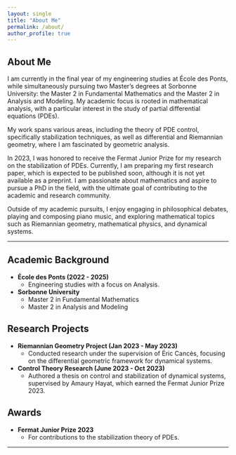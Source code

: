 ```yaml
---
layout: single
title: "About Me"
permalink: /about/
author_profile: true
---
```


## About Me

I am currently in the final year of my engineering studies at École des Ponts, while simultaneously pursuing two Master’s degrees at Sorbonne University: the Master 2 in Fundamental Mathematics and the Master 2 in Analysis and Modeling. My academic focus is rooted in mathematical analysis, with a particular interest in the study of partial differential equations (PDEs).

My work spans various areas, including the theory of PDE control, specifically stabilization techniques, as well as differential and Riemannian geometry, where I am fascinated by geometric analysis.

In 2023, I was honored to receive the Fermat Junior Prize for my research on the stabilization of PDEs. Currently, I am preparing my first research paper, which is expected to be published soon, although it is not yet available as a preprint. I am passionate about mathematics and aspire to pursue a PhD in the field, with the ultimate goal of contributing to the academic and research community.

Outside of my academic pursuits, I enjoy engaging in philosophical debates, playing and composing piano music, and exploring mathematical topics such as Riemannian geometry, mathematical physics, and dynamical systems.

---

## Academic Background

- **École des Ponts (2022 - 2025)**
  - Engineering studies with a focus on Analysis.
- **Sorbonne University**
  - Master 2 in Fundamental Mathematics
  - Master 2 in Analysis and Modeling

## Research Projects

- **Riemannian Geometry Project (Jan 2023 - May 2023)**
  - Conducted research under the supervision of Éric Cancès, focusing on the differential geometric framework for dynamical systems.
- **Control Theory Research (June 2023 - Oct 2023)**
  - Authored a thesis on control and stabilization of dynamical systems, supervised by Amaury Hayat, which earned the Fermat Junior Prize 2023.

## Awards

- **Fermat Junior Prize 2023**
  - For contributions to the stabilization theory of PDEs.

---
